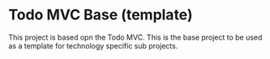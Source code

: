 # Todo MVC Base (template)

This project is based opn the Todo MVC. This is the base project to be used as a template for technology specific sub projects.